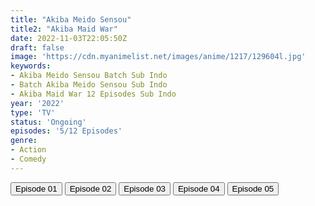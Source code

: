 ```yaml
---
title: "Akiba Meido Sensou"
title2: "Akiba Maid War"
date: 2022-11-03T22:05:50Z
draft: false
image: 'https://cdn.myanimelist.net/images/anime/1217/129604l.jpg'
keywords:
- Akiba Meido Sensou Batch Sub Indo
- Batch Akiba Meido Sensou Sub Indo
- Akiba Maid War 12 Episodes Sub Indo
year: '2022'
type: 'TV'
status: 'Ongoing'
episodes: '5/12 Episodes'
genre:
- Action
- Comedy
---
```


<div class="d-g gg-5 gtc-r ai-c">
<button onclick="window.open('?arc=e7NuA3mN8q_20221007/1/MP4/Kuramanime-AKBMSS-01-480p-Doro','_blank')">Episode 01</button>
<button onclick="window.open('?arc=SSnInCMZB4_20221014/2/MP4/Kuramanime-AKBMSS-02-480p-Doro','_blank')">Episode 02</button>
<button onclick="window.open('?arc=ZjrwZF6lpR_20221022/3/MP4/Kuramanime-AKBMSS-03-480p-Doro','_blank')">Episode 03</button>
<button onclick="window.open('?arc=eCGiAg98hG_20221028/4/MP4/Kuramanime-AKBMSS-04-480p-Huntersekai','_blank')">Episode 04</button>
<button onclick="window.open('?arc=20221103_Kusagiri-asia-AkibaMaid-05-480p-mp4/Kusagiri.asia_AkibaMaid--05_480p','_blank')">Episode 05</button>
</div>